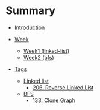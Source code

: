 # Summary

* [Introduction](README.md)

* [Week](week/index.md)
  * [Week1 (linked-list)](week/week1(linked-list)/20190407_20190413.md)
  * [Week2 (bfs)](week/week2(bfs)/20190414_20190420.md)

* [Tags](tags/index.md)
  * [Linked list](tags/linked-list/index.md)
    * [206. Reverse Linked List](tags/linked-list/206.reverse-linked-list.md)
  * [BFS](bfs/index.md)
    * [133. Clone Graph](tags/bfs/133.clone-graph.md)
